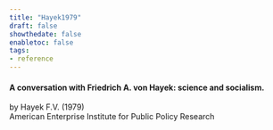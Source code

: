 ```yaml
---
title: "Hayek1979"
draft: false
showthedate: false
enabletoc: false
tags:
- reference
---
```


#### **A conversation with Friedrich A. von Hayek: science and socialism.**     
by Hayek F.V. (1979)         
American Enterprise Institute for Public Policy Research      


